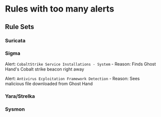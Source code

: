 # Rules with too many alerts

## Rule Sets

### Suricata

### Sigma

Alert: `CobaltStrike Service Installations - System`
    - Reason: Finds Ghost Hand's Cobalt strike beacon right away

Alert: `Antivirus Ecploitation Framework Detection`
    - Reason: Sees malicious file downloaded from Ghost Hand

### Yara/Strelka

### Sysmon
